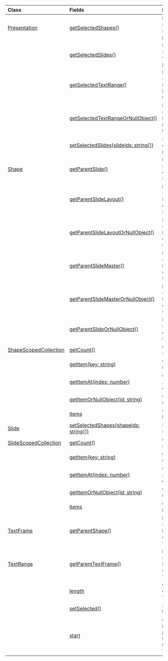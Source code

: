 | Class | Fields | Description |
|:---|:---|:---|
|[Presentation](/javascript/api/powerpoint/powerpoint.presentation)|[getSelectedShapes()](/javascript/api/powerpoint/powerpoint.presentation#powerpoint-powerpoint-presentation-getselectedshapes-member(1))|Returns the selected shapes in the current slide of the presentation.|
||[getSelectedSlides()](/javascript/api/powerpoint/powerpoint.presentation#powerpoint-powerpoint-presentation-getselectedslides-member(1))|Returns the selected slides in the current view of the presentation.|
||[getSelectedTextRange()](/javascript/api/powerpoint/powerpoint.presentation#powerpoint-powerpoint-presentation-getselectedtextrange-member(1))|Returns the selected {@link PowerPoint.TextRange} in the current view of the presentation.|
||[getSelectedTextRangeOrNullObject()](/javascript/api/powerpoint/powerpoint.presentation#powerpoint-powerpoint-presentation-getselectedtextrangeornullobject-member(1))|Returns the selected {@link PowerPoint.TextRange} in the current view of the presentation.|
||[setSelectedSlides(slideIds: string[])](/javascript/api/powerpoint/powerpoint.presentation#powerpoint-powerpoint-presentation-setselectedslides-member(1))|Selects the slides in the current view of the presentation.|
|[Shape](/javascript/api/powerpoint/powerpoint.shape)|[getParentSlide()](/javascript/api/powerpoint/powerpoint.shape#powerpoint-powerpoint-shape-getparentslide-member(1))|Returns the parent {@link PowerPoint.Slide} object that holds this `Shape`.|
||[getParentSlideLayout()](/javascript/api/powerpoint/powerpoint.shape#powerpoint-powerpoint-shape-getparentslidelayout-member(1))|Returns the parent {@link PowerPoint.SlideLayout} object that holds this `Shape`.|
||[getParentSlideLayoutOrNullObject()](/javascript/api/powerpoint/powerpoint.shape#powerpoint-powerpoint-shape-getparentslidelayoutornullobject-member(1))|Returns the parent {@link PowerPoint.SlideLayout} object that holds this `Shape`.|
||[getParentSlideMaster()](/javascript/api/powerpoint/powerpoint.shape#powerpoint-powerpoint-shape-getparentslidemaster-member(1))|Returns the parent {@link PowerPoint.SlideMaster} object that holds this `Shape`.|
||[getParentSlideMasterOrNullObject()](/javascript/api/powerpoint/powerpoint.shape#powerpoint-powerpoint-shape-getparentslidemasterornullobject-member(1))|Returns the parent {@link PowerPoint.SlideMaster} object that holds this `Shape`.|
||[getParentSlideOrNullObject()](/javascript/api/powerpoint/powerpoint.shape#powerpoint-powerpoint-shape-getparentslideornullobject-member(1))|Returns the parent {@link PowerPoint.Slide} object that holds this `Shape`.|
|[ShapeScopedCollection](/javascript/api/powerpoint/powerpoint.shapescopedcollection)|[getCount()](/javascript/api/powerpoint/powerpoint.shapescopedcollection#powerpoint-powerpoint-shapescopedcollection-getcount-member(1))|Gets the number of shapes in the collection.|
||[getItem(key: string)](/javascript/api/powerpoint/powerpoint.shapescopedcollection#powerpoint-powerpoint-shapescopedcollection-getitem-member(1))|Gets a shape using its unique ID.|
||[getItemAt(index: number)](/javascript/api/powerpoint/powerpoint.shapescopedcollection#powerpoint-powerpoint-shapescopedcollection-getitemat-member(1))|Gets a shape using its zero-based index in the collection.|
||[getItemOrNullObject(id: string)](/javascript/api/powerpoint/powerpoint.shapescopedcollection#powerpoint-powerpoint-shapescopedcollection-getitemornullobject-member(1))|Gets a shape using its unique ID.|
||[items](/javascript/api/powerpoint/powerpoint.shapescopedcollection#powerpoint-powerpoint-shapescopedcollection-items-member)|Gets the loaded child items in this collection.|
|[Slide](/javascript/api/powerpoint/powerpoint.slide)|[setSelectedShapes(shapeIds: string[])](/javascript/api/powerpoint/powerpoint.slide#powerpoint-powerpoint-slide-setselectedshapes-member(1))|Selects the specified shapes.|
|[SlideScopedCollection](/javascript/api/powerpoint/powerpoint.slidescopedcollection)|[getCount()](/javascript/api/powerpoint/powerpoint.slidescopedcollection#powerpoint-powerpoint-slidescopedcollection-getcount-member(1))|Gets the number of slides in the collection.|
||[getItem(key: string)](/javascript/api/powerpoint/powerpoint.slidescopedcollection#powerpoint-powerpoint-slidescopedcollection-getitem-member(1))|Gets a slide using its unique ID.|
||[getItemAt(index: number)](/javascript/api/powerpoint/powerpoint.slidescopedcollection#powerpoint-powerpoint-slidescopedcollection-getitemat-member(1))|Gets a slide using its zero-based index in the collection.|
||[getItemOrNullObject(id: string)](/javascript/api/powerpoint/powerpoint.slidescopedcollection#powerpoint-powerpoint-slidescopedcollection-getitemornullobject-member(1))|Gets a slide using its unique ID.|
||[items](/javascript/api/powerpoint/powerpoint.slidescopedcollection#powerpoint-powerpoint-slidescopedcollection-items-member)|Gets the loaded child items in this collection.|
|[TextFrame](/javascript/api/powerpoint/powerpoint.textframe)|[getParentShape()](/javascript/api/powerpoint/powerpoint.textframe#powerpoint-powerpoint-textframe-getparentshape-member(1))|Returns the parent {@link PowerPoint.Shape} object that holds this `TextFrame`.|
|[TextRange](/javascript/api/powerpoint/powerpoint.textrange)|[getParentTextFrame()](/javascript/api/powerpoint/powerpoint.textrange#powerpoint-powerpoint-textrange-getparenttextframe-member(1))|Returns the parent {@link PowerPoint.TextFrame} object that holds this `TextRange`.|
||[length](/javascript/api/powerpoint/powerpoint.textrange#powerpoint-powerpoint-textrange-length-member)|Gets or sets the length of the range that this `TextRange` represents.|
||[setSelected()](/javascript/api/powerpoint/powerpoint.textrange#powerpoint-powerpoint-textrange-setselected-member(1))|Selects this `TextRange` in the current view.|
||[start](/javascript/api/powerpoint/powerpoint.textrange#powerpoint-powerpoint-textrange-start-member)|Gets or sets zero-based index, relative to the parent text frame, for the starting position of the range that this `TextRange` represents.|
